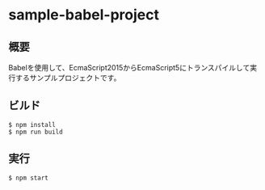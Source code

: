 # sample-babel-project

## 概要

Babelを使用して、EcmaScript2015からEcmaScript5にトランスパイルして実行するサンプルプロジェクトです。


## ビルド

```
$ npm install
$ npm run build
```

## 実行

```
$ npm start
```
